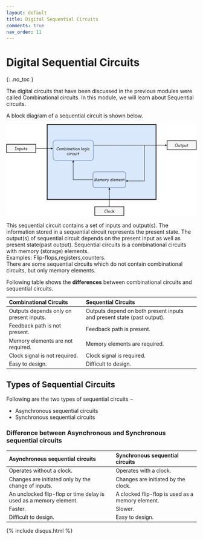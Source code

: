 ```yaml
---
layout: default
title: Digital Sequential Circuits
comments: true
nav_order: 11
---
```


# Digital Sequential Circuits
{: .no_toc }

The digital circuits that have been discussed in the previous modules were called Combinational circuits.
In this module, we will learn about Sequential circuits.

A block diagram of a sequential circuit is shown below. 

<div style="text-align:center"><img src="../assets/images/sequential_circuit_blockdiagram.png" /></div>


This sequential circuit contains a set of inputs and output(s). 
The information stored in a sequential circuit represents the present state.
The output(s) of sequential circuit depends on the present input as well as present state(past output).
Sequential circuits is a combinational circuits with memory (storage) elements. 
<br> Examples: Flip-flops,registers,counters. <br>
There are some sequential circuits which do not contain combinational circuits, but only memory elements.

Following table shows the **differences** between combinational circuits and sequential circuits.

|   Combinational Circuits    |    Sequential Circuits     |
|:----------------------------|:---------------------------|
|Outputs depends only on present inputs.|Outputs depend on both present inputs and present state (past output).|
|Feedback path is not present.|Feedback path is present.|
|Memory elements are not required.|Memory elements are required.|
|Clock signal is not required.	|Clock signal is required.|
|Easy to design.|Difficult to design.|



## Types of Sequential Circuits

Following are the two types of sequential circuits −

* Asynchronous sequential circuits
* Synchronous sequential circuits

<h3> Difference between Asynchronous and Synchronous sequential circuits </h3>

|   Asynchronous sequential circuits    |   Synchronous sequential circuits   |
|:--------------------------------------|:------------------------------------|
| Operates without a clock.| Operates with a clock. |
| Changes are initiated only by the change of inputs.| Changes are initiated by the clock. |
| An unclocked flip-flop or time delay is used as a memory element.| A clocked flip-flop is used as a memory element. |
| Faster.	| Slower. |
| Difficult to design.| Easy to design. |


{% include disqus.html %}
